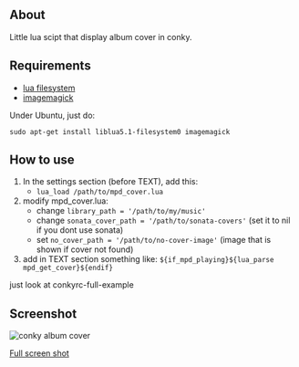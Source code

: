 About
------------
Little lua scipt that display album cover in conky.

Requirements
------------
* [lua filesystem](http://www.luaforge.net/projects/luafilesystem) 
* [imagemagick](http://www.imagemagick.org)

Under Ubuntu, just do:

    sudo apt-get install liblua5.1-filesystem0 imagemagick

How to use
------------
1. In the settings section (before TEXT), add this:
    * `lua_load /path/to/mpd_cover.lua`
2. modify mpd_cover.lua:
    * change `library_path = '/path/to/my/music'`
    * change `sonata_cover_path = '/path/to/sonata-covers'` (set it to nil if you dont use sonata)
    * set `no_cover_path = '/path/to/no-cover-image'` (image that is shown if cover not found)
3. add in TEXT section something like:
    `${if_mpd_playing}${lua_parse mpd_get_cover}${endif}`

just look at conkyrc-full-example

Screenshot
------------

![conky album cover](http://th09.deviantart.net/fs50/300W/i/2009/320/a/d/Cover_at_conky_by_kwargs.png "conky album cover")

[Full screen shot](http://kwargs.deviantart.com/art/Cover-at-conky-143790332 "Full screenshot")

